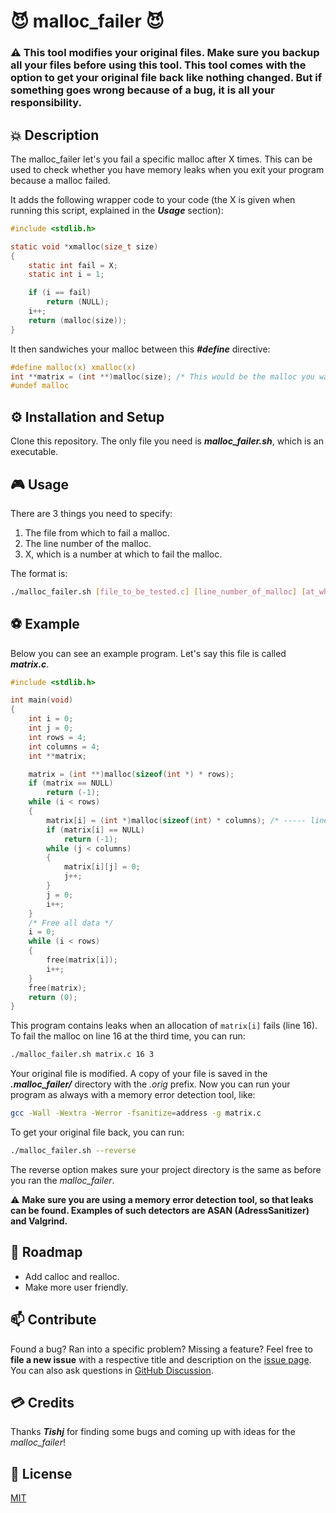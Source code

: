 # :smiling_imp: malloc_failer :smiling_imp:

### :warning: **This tool modifies your original files. Make sure you backup all your files before using this tool. This tool comes with the option to get your original file back like nothing changed. But if something goes wrong because of a bug, it is all your responsibility.** 

## :boom: Description

The malloc_failer let's you fail a specific malloc after X times. This can be used to check whether you have memory leaks when you exit your program because a malloc failed.

It adds the following wrapper code to your code (the X is given when running this script, explained in the **_Usage_** section):

```C
#include <stdlib.h>

static void	*xmalloc(size_t size)
{
	static int fail = X;
	static int i = 1;

	if (i == fail)
		return (NULL);
	i++;
	return (malloc(size));
}
```

It then sandwiches your malloc between this **_#define_** directive:

```C
#define malloc(x) xmalloc(x)
int **matrix = (int **)malloc(size); /* This would be the malloc you want to fail */
#undef malloc
```

## :gear: Installation and Setup

Clone this repository. The only file you need is **_malloc_failer.sh_**, which is an executable.

## :video_game: Usage

There are 3 things you need to specify:<br>

1. The file from which to fail a malloc.
2. The line number of the malloc.
3. X, which is a number at which to fail the malloc.

The format is:

```sh
./malloc_failer.sh [file_to_be_tested.c] [line_number_of_malloc] [at_which_malloc_to_fail]
```

## :soccer: Example

Below you can see an example program. Let's say this file is called **_matrix.c_**.

```C
#include <stdlib.h>

int	main(void)
{
	int	i = 0;
	int	j = 0;
	int	rows = 4;
	int	columns = 4;
	int **matrix;

	matrix = (int **)malloc(sizeof(int *) * rows);
	if (matrix == NULL)
		return (-1);
	while (i < rows)
	{
		matrix[i] = (int *)malloc(sizeof(int) * columns); /* ----- line 16 ----- */
		if (matrix[i] == NULL)
			return (-1);
		while (j < columns)
		{
			matrix[i][j] = 0;
			j++;
		}
		j = 0;
		i++;
	}
	/* Free all data */
	i = 0;
	while (i < rows)
	{
		free(matrix[i]);
		i++;
	}
	free(matrix);
	return (0);
}
```
This program contains leaks when an allocation of `matrix[i]` fails (line 16). To fail the malloc on line 16 at the third time, you can run:

```sh
./malloc_failer.sh matrix.c 16 3
```

Your original file is modified. A copy of your file is saved in the **_.malloc_failer/_** directory with the *.orig* prefix. Now you can run your program as always with a memory error detection tool, like:

```sh
gcc -Wall -Wextra -Werror -fsanitize=address -g matrix.c
```

To get your original file back, you can run:

```sh
./malloc_failer.sh --reverse
```

The reverse option makes sure your project directory is the same as before you ran the *malloc_failer*.

:warning: **Make sure you are using a memory error detection tool, so that leaks can be found. Examples of such detectors are ASAN (AdressSanitizer) and Valgrind.**

## :compass: Roadmap
- Add calloc and realloc.
- Make more user friendly.

## :mailbox: Contribute

Found a bug? Ran into a specific problem? Missing a feature? Feel free to **file a new issue** with a respective title and description on the [issue page](https://github.com/hilmi-yilmaz/malloc_failer/issues). You can also ask questions in [GitHub Discussion](https://github.com/hilmi-yilmaz/malloc_failer/discussions). 

## :credit_card: Credits
Thanks **_Tishj_** for finding some bugs and coming up with ideas for the _malloc_failer_!

## :blue_book: License
[MIT](https://opensource.org/licenses/MIT)